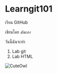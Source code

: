 # Learngit101
เรียน GitHub

เขียนโดย *ฉันเอง*

วันนี้ฉันจะทำ
1. Lab git
2. Lab HTML

![CuteOwl](https://media.npr.org/assets/img/2023/02/24/gettyimages-1045331871-91579f87cb475f9208a8fbadde09ac83d5033a35.jpg)
